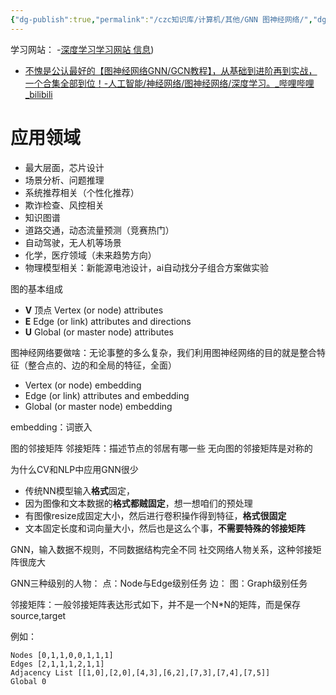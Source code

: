 ```yaml
---
{"dg-publish":true,"permalink":"/czc知识库/计算机/其他/GNN 图神经网络/","dgPassFrontmatter":true,"created":"2024-06-24T12:21:09.792+08:00","updated":"2024-12-08T17:30:09.471+08:00"}
---
```




学习网站：
-[深度学习学习网站 信息](深度学习学习网站%20信息.md))
- [不愧是公认最好的【图神经网络GNN/GCN教程】，从基础到进阶再到实战，一个合集全部到位！-人工智能/神经网络/图神经网络/深度学习。\_哔哩哔哩\_bilibili](https://www.bilibili.com/video/BV1184y1x71H)

# 应用领域
- 最大层面，芯片设计
- 场景分析、问题推理
- 系统推荐相关（个性化推荐）
- 欺诈检查、风控相关
- 知识图谱
- 道路交通，动态流量预测（竞赛热门）
- 自动驾驶，无人机等场景
- 化学，医疗领域（未来趋势方向）
- 物理模型相关：新能源电池设计，ai自动找分子组合方案做实验

图的基本组成
- **V** 顶点 Vertex (or node) attributes
- **E** Edge (or link) attributes and directions
- **U** Global (or master node) attributes

图神经网络要做啥：无论事整的多么复杂，我们利用图神经网络的目的就是整合特征（整合点的、边的和全局的特征，全面）
- Vertex (or node) embedding
- Edge (or link) attributes and embedding
- Global (or master node) embedding

embedding：词嵌入

图的邻接矩阵
邻接矩阵：描述节点的邻居有哪一些
无向图的邻接矩阵是对称的

为什么CV和NLP中应用GNN很少
- 传统NN模型输入**格式**固定，
- 因为图像和文本数据的**格式都贼固定**，想一想咱们的预处理
- 有图像resize成固定大小，然后进行卷积操作得到特征，**格式很固定**
- 文本固定长度和词向量大小，然后也是这么个事，**不需要特殊的邻接矩阵**

GNN，输入数据不规则，不同数据结构完全不同 
社交网络人物关系，这种邻接矩阵很庞大

GNN三种级别的人物：
点：Node与Edge级别任务
边：
图：Graph级别任务

邻接矩阵：一般邻接矩阵表达形式如下，并不是一个N\*N的矩阵，而是保存source,target

例如：
```
Nodes [0,1,1,0,0,1,1,1]
Edges [2,1,1,1,2,1,1]
Adjacency List [[1,0],[2,0],[4,3],[6,2],[7,3],[7,4],[7,5]]
Global 0
```